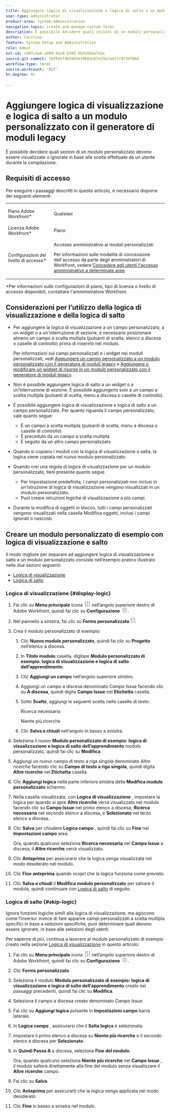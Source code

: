 ```yaml
---
title: Aggiungere logica di visualizzazione e logica di salto a un modulo personalizzato con il generatore di moduli legacy
user-type: administrator
product-area: system-administration
navigation-topic: create-and-manage-custom-forms
description: È possibile decidere quali sezioni di un modulo personalizzato devono essere visualizzate o ignorate in base alle scelte effettuate da un utente durante la compilazione.
author: Caroline
feature: System Setup and Administration
role: Admin
exl-id: c687c4a8-a99d-4ac0-b785-5bfe503a7e2c
source-git-commit: 7835b5f9b5903e19b03cb7e25bfae37c9739f064
workflow-type: tm+mt
source-wordcount: '917'
ht-degree: 0%

---
```


# Aggiungere logica di visualizzazione e logica di salto a un modulo personalizzato con il generatore di moduli legacy

È possibile decidere quali sezioni di un modulo personalizzato devono essere visualizzate o ignorate in base alle scelte effettuate da un utente durante la compilazione.

## Requisiti di accesso

Per eseguire i passaggi descritti in questo articolo, è necessario disporre dei seguenti elementi:

<table style="table-layout:auto"> 
 <col> 
 <col> 
 <tbody> 
  <tr data-mc-conditions=""> 
   <td role="rowheader"> <p>Piano Adobe Workfront*</p> </td> 
   <td>Qualsiasi</td> 
  </tr> 
  <tr> 
   <td role="rowheader">Licenza Adobe Workfront*</td> 
   <td>Piano</td> 
  </tr> 
  <tr data-mc-conditions=""> 
   <td role="rowheader">Configurazioni del livello di accesso*</td> 
   <td> <p>Accesso amministrativo ai moduli personalizzati</p> <p>Per informazioni sulle modalità di concessione dell'accesso da parte degli amministratori di Workfront, vedere <a href="../../../administration-and-setup/add-users/configure-and-grant-access/grant-users-admin-access-certain-areas.md" class="MCXref xref">Concedere agli utenti l'accesso amministrativo a determinate aree</a>.</p> </td> 
  </tr>  
 </tbody> 
</table>

&#42;Per informazioni sulle configurazioni di piano, tipo di licenza o livello di accesso disponibili, contattare l&#39;amministratore Workfront.

## Considerazioni per l’utilizzo della logica di visualizzazione e della logica di salto

* Per aggiungere la logica di visualizzazione a un campo personalizzato, a un widget o a un&#39;interruzione di sezione, è necessario posizionare almeno un campo a scelta multipla (pulsanti di scelta, elenco a discesa o caselle di controllo) prima di inserirlo nel modulo.

   Per informazioni sui campi personalizzati e i widget nei moduli personalizzati, vedi [Aggiungere un campo personalizzato a un modulo personalizzato con il generatore di moduli legacy](../../../administration-and-setup/customize-workfront/create-manage-custom-forms/add-a-custom-field-to-a-custom-form.md) e [Aggiungere o modificare un widget di risorse in un modulo personalizzato con il generatore di moduli legacy](../../../administration-and-setup/customize-workfront/create-manage-custom-forms/add-widget-or-edit-its-properties-in-a-custom-form.md).

* Non è possibile aggiungere logica di salto a un widget o a un’interruzione di sezione. È possibile aggiungerlo solo a un campo a scelta multipla (pulsanti di scelta, menu a discesa o caselle di controllo).

* È possibile aggiungere logica di visualizzazione e logica di salto a un campo personalizzato. Per quanto riguarda il campo personalizzato, vale quanto segue:

   * È un campo a scelta multipla (pulsanti di scelta, menu a discesa o caselle di controllo)
   * È preceduto da un campo a scelta multipla
   * È seguito da un altro campo personalizzato

* Quando si copiano i moduli con la logica di visualizzazione o salta, la logica viene copiata nel nuovo modulo personalizzato.
* Quando crei una regola di logica di visualizzazione per un modulo personalizzato, tieni presente quanto segue

   * Per impostazione predefinita, i campi personalizzati non inclusi in un’istruzione di logica di visualizzazione vengono visualizzati in un modulo personalizzato.
   * Puoi creare istruzioni logiche di visualizzazione a più campi.

* Durante la modifica di oggetti in blocco, tutti i campi personalizzati vengono visualizzati nella casella Modifica oggetti, inclusi i campi ignorati o nascosti.

## Creare un modulo personalizzato di esempio con logica di visualizzazione e salto

Il modo migliore per imparare ad aggiungere logica di visualizzazione e salto a un modulo personalizzato consiste nell’esempio pratico illustrato nelle due sezioni seguenti:

* [Logica di visualizzazione](#display-logic)
* [Logica di salto](#skip-logic)

### Logica di visualizzazione {#display-logic}

1. Fai clic su **Menu principale** icona ![](assets/main-menu-icon.png) nell’angolo superiore destro di Adobe Workfront, quindi fai clic su **Configurazione** ![](assets/gear-icon-settings.png).

1. Nel pannello a sinistra, fai clic su **Forms personalizzato** ![](assets/custom-forms-icon.png).

1. Crea il modulo personalizzato di esempio:

   1. Clic **Nuovo modulo personalizzato**, quindi fai clic su **Progetto** nell’elenco a discesa.

   1. In **Titolo modulo** casella, digitare **Modulo personalizzato di esempio: logica di visualizzazione e logica di salto dell’apprendimento**.

   1. Clic **Aggiungi un campo** nell’angolo superiore sinistro.
   1. Aggiungi un campo a discesa denominato *Campo Issue* facendo clic su **A discesa**, quindi digita **Campo Issue** nel **Etichetta** casella.

   1. Sotto **Scelte**, aggiungi le seguenti scelte nelle caselle di testo:

      Ricerca necessaria

      Niente più ricerche

   1. Clic **Salva e chiudi** nell’angolo in basso a sinistra.

1. Seleziona il nuovo **Modulo personalizzato di esempio: logica di visualizzazione e logica di salto dell’apprendimento** modulo personalizzato, quindi fai clic su **Modifica**.

1. Aggiungi un nuovo campo di testo a riga singola denominato *Altre ricerche* facendo clic su **Campo di testo a riga singola**, quindi digita **Altre ricerche** nel **Etichetta** casella.

1. Clic **Aggiungi logica** nella parte inferiore sinistra della **Modifica modulo personalizzato** schermo.

1. Nella casella visualizzata, con **Logica di visualizzazione** , impostare la logica per quando si apre **Altre ricerche** verrà visualizzato nel modulo facendo clic su **Campo Issue** nel primo elenco a discesa, **Ricerca necessaria** nel secondo elenco a discesa, e **Selezionato** nel terzo elenco a discesa.
1. Clic **Salva** per chiudere **Logica campo** , quindi fai clic su **Fine** nel **Impostazioni campo** area.

   Ora, quando qualcuno seleziona **Ricerca necessaria** nel **Campo Issue** a discesa, il **Altre ricerche** verrà visualizzato.

1. Clic **Anteprima** per assicurarsi che la logica venga visualizzata nel modo desiderato nel modulo.
1. Clic **Fine anteprima** quando scopri che la logica funziona come previsto.
1. Clic **Salva e chiudi** il **Modifica modulo personalizzato** per salvare il modulo, quindi continuare con [Logica di salto](#skip-logic) di seguito.

### Logica di salto {#skip-logic}

Ignora funzioni logiche simili alla logica di visualizzazione, ma agiscono come l’inverso: invece di fare apparire campi personalizzati a scelta multipla specifici in base a selezioni specifiche, puoi determinare quali devono essere ignorate, in base alle selezioni degli utenti.

Per saperne di più, continua a lavorare al modulo personalizzato di esempio creato nella sezione [Logica di visualizzazione](#display-logic) in questo articolo:

1. Fai clic su **Menu principale** icona ![](assets/main-menu-icon.png) nell’angolo superiore destro di Adobe Workfront, quindi fai clic su **Configurazione** ![](assets/gear-icon-settings.png).

1. Clic **Forms personalizzato**.
1. Seleziona il modulo **Modulo personalizzato di esempio: logica di visualizzazione e logica di salto dell’apprendimento** creato nei passaggi precedenti, quindi fai clic su **Modifica**.

1. Seleziona il campo a discesa creato denominato *Campo Issue*.
1. Fai clic su **Aggiungi logica** pulsante in **Impostazioni campo** barra laterale.

1. In **Logica campo** , assicurarsi che il **Salta logica** è selezionata.

1. Impostare il primo elenco a discesa su **Niente più ricerche** e il secondo elenco a discesa per **Selezionato**.

1. In **Quindi Passa A** a discesa, seleziona **Fine del modulo.**

   Ora, quando qualcuno seleziona **Niente più ricerche** nel **Campo Issue** , il modulo salterà direttamente alla fine del modulo senza visualizzare il **Altre ricerche** campo.

1. Fai clic su **Salva**.
1. Clic **Anteprima**  per assicurarti che la logica venga applicata nel modo desiderato.
1. Clic **Fine** in basso a sinistra nel modulo.
